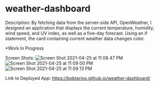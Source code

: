 # weather-dashboard

Description:
By fetching data from the server-side API, OpenWeather, I designed an application that displays the current temperature, humidity, wind speed, and UV index, as well as a five-day forecast. Using an if statement, the card containing current weather data changes color. 

*Work In Progress

Screen Shots:
![Screen Shot 2021-04-25 at 11 08 47 PM](https://user-images.githubusercontent.com/79377937/116027849-83c53780-a61b-11eb-9fe5-0c5f01c98c46.png)
![Screen Shot 2021-04-25 at 11 09 00 PM](https://user-images.githubusercontent.com/79377937/116027877-9475ad80-a61b-11eb-8846-cc672a9aeef8.png)
![Screen Shot 2021-04-25 at 11 09 13 PM](https://user-images.githubusercontent.com/79377937/116027925-af482200-a61b-11eb-99a9-96b3801cea28.png)


Link to Deployed App:
https://bobtarino.github.io/weather-dashboard/